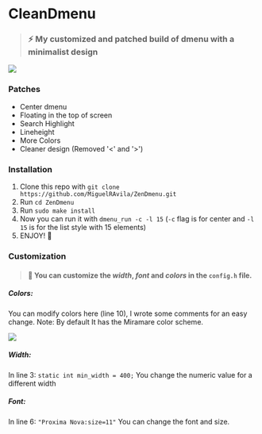 # CleanDmenu
> ### ⚡  My customized and patched build of dmenu with a minimalist design 

![](https://github.com/MiguelRAvila/ZenDmenu/blob/master/rsc/ss.png)

### Patches

- Center dmenu
- Floating in the top of screen
- Search Highlight
- Lineheight
- More Colors
- Cleaner design (Removed '<' and '>')

### Installation

1. Clone this repo with `git clone https://github.com/MiguelRAvila/ZenDmenu.git`
2. Run `cd ZenDmenu`
3. Run `sudo make install`
4. Now you can run it with `dmenu_run -c -l 15` (`-c` flag is for center and `-l 15` is for the list style with 15 elements)  
5. ENJOY! 🚀

### Customization

> #### 🌟 You can customize the *width*, *font* and *colors* in the `config.h` file.

##### Colors:

You can modify colors here (line 10), I wrote some comments for an easy change. Note: By default It has the Miramare color scheme.

![](https://github.com/MiguelRAvila/ZenDmenu/blob/master/rsc/code1.png)

##### Width:

In line 3: `static int min_width = 400;` You change the numeric value for a different width

##### Font:

In line 6: `"Proxima Nova:size=11"` You can change the font and size. 
